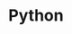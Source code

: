 ---
title: "Python"
layout: category
permalink: /categories/python/
author_profile: true
taxonomy: Python
sidebar:
    nav: "categories"
---